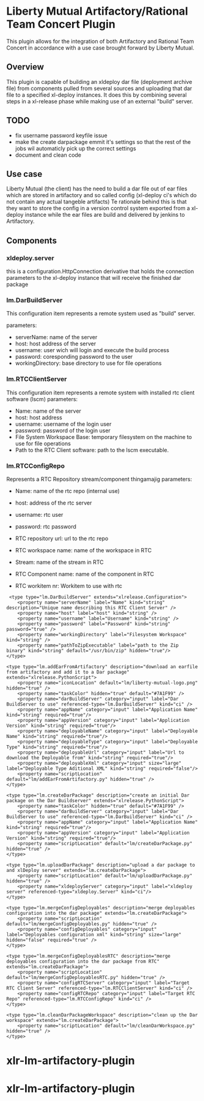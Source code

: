 # Liberty Mutual Artifactory/Rational Team Concert Plugin

This plugin allows for the integration of both Artifactory and Rational Team Concert in accordance with a use case brought forward by Liberty Mutual.

## Overview
This plugin is capable of building an xldeploy dar file (deployment archive file) from components pulled from several sources and uploading that dar file to a specified xl-deploy instances.
It does this by combining several steps in a xl-release phase while making use of an external "build" server.

## TODO
- fix username password keyfile issue
- make the create darpackage emmit it's settings so that the rest of the jobs wil automaticly pick up the correct settings
- document and clean code

## Use case
Liberty Mutual (the client) has the need to build a dar file out of ear files which are stored in artifactory and so called config (xl-deploy ci's which do not contain any actual tangeble artifacts)
Te rationale behind this is that they want to store the config in a version control system exported from a xl-deploy instance while the ear files are build and delivered by jenkins to Artifactory.

## Components

### xldeploy.server
this is a configuration.HttpConnection derivative that holds the connection parameters to the xl-deploy instance that will receive the finished dar package

### lm.DarBuildServer
This configuration item represents a remote system used as "build" server.

parameters:
- serverName: name of the server
- host: host address of the server
- username: user wich will login and execute the build process
- password: coresponding password to the user
- workingDirectory: base directory to use for file operations

### lm.RTCClientServer
This configuration item represents a remote system with installed rtc client software (lscm)
parameters:
- Name: name of the server
- host: host address
- username: username of the login user
- password: password of the login user
- File System Workspace Base: temporary filesystem on the machine to use for file operations
- Path to the RTC Client software: path to the lscm executable.

### lm.RTCConfigRepo
Represents a RTC Repository stream/component thingamajig
parameters:
- Name: name of the rtc repo (internal use)
- host: address of the rtc server
- username: rtc user
- password: rtc password
- RTC repository url: url to the rtc repo
- RTC workspace name: name of the workspace in RTC
- Stream: name of the stream in RTC
- RTC Component name: name of the component in RTC
- RTC workitem nr: Workitem to use with rtc







    <type type="lm.getConfigXmlFromRTC" extends="xlrelease.PythonScript">
        <property name="taskColor" hidden="true" default="#68B768" />
        <property name="configRTCServer" category="input" label="Target RTC Client Server" referenced-type="lm.RTCClientServer" kind="ci" />
        <property name="configRTCRepo" category="input" label="Target RTC Repo" referenced-type="lm.RTCConfigRepo" kind="ci" />
        <property name="scriptLocation" default="lm/getApplicationPackageConfigRTC.py" hidden="true" />
        <property name="config_xml" category="output" />
    </type>

<!-- Dar Builder -->
     <type type="lm.DarBuildServer" extends="xlrelease.Configuration">
        <property name="serverName" label="Name" kind="string" description="Unique name describing this RTC Client Server" />
        <property name="host" label="host" kind="string" />
        <property name="username" label="Username" kind="string" />
        <property name="password" label="Password" kind="string" password="true" />
        <property name="workingDirectory" label="Filesystem Workspace" kind="string" />
        <property name="pathToZipExecutable" label="path to the Zip binary" kind="string" default="/usr/bin/zip" hidden="true"/>
    </type>

    <type type="lm.addEarFromArtifactory" description="download an earfile from artifactory and add it to a Dar package" extends="xlrelease.PythonScript">
        <property name="iconLocation" default="lm/liberty-mutual-logo.png" hidden="true" />
        <property name="taskColor" hidden="true" default="#7A1F99" />
        <property name="darBuildServer" category="input" label="Dar BuildServer to use" referenced-type="lm.DarBuildServer" kind="ci" />
        <property name="appName" category="input" label="Application Name" kind="string" required="true"/>
        <property name="appVersion" category="input" label="Application Version" kind="string" required="true"/>
        <property name="deployableName" category="input" label="Deployable Name" kind="string" required="true"/>
        <property name="deployableType" category="input" label="Deployable Type" kind="string" required="true"/>
        <property name="deployableUrl" category="input" label="Url to download the Deployable from" kind="string" required="true"/>
        <property name="deployableXml" category="input" size="large" label="Deployable Type Aditional XML" kind="string" required="false"/>
        <property name="scriptLocation" default="lm/addEarFromArtifactory.py" hidden="true" />
    </type>

    <type type="lm.createDarPackage" description="create an initial Dar package on the Dar Buildserver" extends="xlrelease.PythonScript">
        <property name="taskColor" hidden="true" default="#7A1F99" />
        <property name="darBuildServer" category="input" label="Dar BuildServer to use" referenced-type="lm.DarBuildServer" kind="ci" />
        <property name="appName" category="input" label="Application Name" kind="string" required="true"/>
        <property name="appVersion" category="input" label="Application Version" kind="string" required="true"/>
        <property name="scriptLocation" default="lm/createDarPackage.py" hidden="true" />
    </type>

    <type type="lm.uploadDarPackage" description="upload a dar package to and xlDeploy server" extends="lm.createDarPackage">
        <property name="scriptLocation" default="lm/uploadDarPackage.py" hidden="true" />
        <property name="xldeployServer" category="input" label="xldeploy server" referenced-type="xldeploy.Server" kind="ci"/>
    </type>

    <type type="lm.mergeConfigDeployables" description="merge deployables configuration into the dar package" extends="lm.createDarPackage">
        <property name="scriptLocation" default="lm/mergeConfigDeployables.py" hidden="true" />
        <property name="configDeployables" category="input" label="Deployables configuration xml" kind="string" size="large" hidden="false" required="true" />
    </type>

    <type type="lm.mergeConfigDeployablesRTC" description="merge deployables configuration into the dar package from RTC" extends="lm.createDarPackage">
        <property name="scriptLocation" default="lm/mergeConfigDeployablesRTC.py" hidden="true" />
        <property name="configRTCServer" category="input" label="Target RTC Client Server" referenced-type="lm.RTCClientServer" kind="ci" />
        <property name="configRTCRepo" category="input" label="Target RTC Repo" referenced-type="lm.RTCConfigRepo" kind="ci" />
    </type>

    <type type="lm.cleanDarPackageWorkspace" description="clean up the Dar workspace" extends="lm.createDarPackage">
        <property name="scriptLocation" default="lm/cleanDarWorkspace.py" hidden="true" />
    </type>

</synthetic>


# xlr-lm-artifactory-plugin
# xlr-lm-artifactory-plugin
